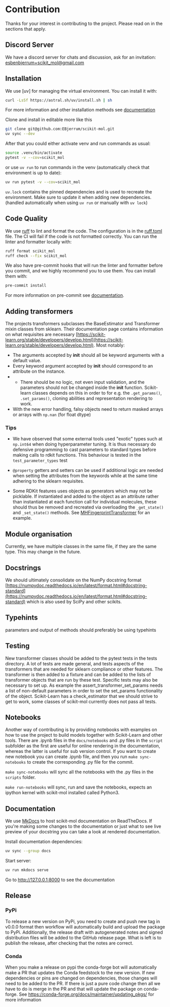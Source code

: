 # Contribution

Thanks for your interest in contributing to the project. Please read on in the sections that apply.

## Discord Server

We have a discord server for chats and discussion, ask for an invitation: esbenbjerrum+scikit_mol@gmail.com

## Installation

We use [uv] for managing the virtual environment. You can install it with:

```sh
curl -LsSf https://astral.sh/uv/install.sh | sh
```

For more information and other installation methods see [documentation](https://docs.astral.sh/uv/)

Clone and install in editable more like this

```sh
git clone git@github.com:EBjerrum/scikit-mol.git
uv sync --dev
```

After that you could either activate venv and run commands as usual:

```sh
source .venv/bin/activate
pytest -v --cov=scikit_mol
```

or use `uv run` to run commands in the venv (automatically check that environment is up to date):

```sh
uv run pytest -v --cov=scikit_mol
```

`uv.lock` contains the pinned dependencies and is used to recreate the environment. Make sure to update it when adding new dependencies. (handled automatically when using `uv run` or manually with `uv lock`)

## Code Quality

We use [ruff](https://github.com/astral-sh/ruff) to lint and format the code. The configuration is in the [ruff.toml](https://github.com/EBjerrum/scikit-mol/blob/main/ruff.toml) file. The CI will fail if the code is not formatted correctly. You can run the linter and formatter locally with:

```sh
ruff format scikit_mol
ruff check --fix scikit_mol
```

We also have pre-commit hooks that will run the linter and formatter before you commit, and we highly recommend you to use them. You can install them with:

```sh
pre-commit install
```

For more information on pre-commit see [documentation](https://pre-commit.com/).

## Adding transformers

The projects transformers subclasses the BaseEstimator and Transformer mixin classes from sklearn. Their documentation page contains information on what requisites are necessary [https://scikit-learn.org/stable/developers/develop.html](https://scikit-learn.org/stable/developers/develop.html). Most notably:

- The arguments accepted by **init** should all be keyword arguments with a default value.
- Every keyword argument accepted by **init** should correspond to an attribute on the instance.
- - There should be no logic, not even input validation, and the parameters should not be changed inside the **init** function.
    Scikit-learn classes depends on this in order to for e.g. the `.get_params()`, `.set_params()`, cloning abilities and representation rendering to work.
- With the new error handling, falsy objects need to return masked arrays or arrays with `np.nan` (for float dtype)

### Tips

- We have observed that some external tools used "exotic" types such at `np.int64` when doing hyperparameter tuning. It is thus necessary do defensive programming to cast parameters to standard types before making calls to rdkit functions. This behaviour is tested in the `test_parameter_types` test

- `@property` getters and setters can be used if additional logic are needed when setting the attributes from the keywords while at the same time adhering to the sklearn requisites.

- Some RDKit features uses objects as generators which may not be picklable. If instantiated and added to the object as an attribute rather than instantiated at each function call for individual molecules, these should thus be removed and recreated via overloading the `_get_state()` and `_set_state()` methods. 
  See [MHFingerprintTransformer](https://github.com/EBjerrum/scikit-mol/blob/main/scikit_mol/fingerprints/minhash.py#L11) for an example.

## Module organisation

Currently, we have multiple classes in the same file, if they are the same type. This may change in the future.

## Docstrings

We should ultimately consolidate on the NumPy docstring format [https://numpydoc.readthedocs.io/en/latest/format.html#docstring-standard](https://numpydoc.readthedocs.io/en/latest/format.html#docstring-standard) which is also used by SciPy and other scikits.

## Typehints

parameters and output of methods should preferably be using typehints

## Testing

New transformer classes should be added to the pytest tests in the tests directory. A lot of tests are made general, and tests aspects of the transformers that are needed for sklearn compliance or other features. The transformer is then added to a fixture and can be added to the lists of transformer objects that are run by these test. Specific tests may also be necessary to set up. As example the assert_transformer_set_params needs a list of non-default parameters in order to set the set_params functionality of the object.
Scikit-Learn has a check_estimator that we should strive to get to work, some classes of scikit-mol currently does not pass all tests.

## Notebooks

Another way of contributing is by providing notebooks with examples on how to use the project to build models together with Scikit-Learn and other tools. There are .ipynb files in the `docs/notebooks` and .py files in the `script` subfolder as the first are useful for online rendering in the documentation, whereas the latter is useful for sub version control.
If you want to create new notebook you can create .ipynb file, and then you run `make sync-notebooks` to create the corresponding .py file for the commit.

`make sync-notebooks` will sync all the notebooks with the .py files in the `scripts` folder.

`make run-notebooks` will sync, run and save the notebooks, expects an ipython kernel with scikit-mol installed called Python3.

## Documentation

We use [MkDocs](https://www.mkdocs.org/) to host scikit-mol documentation on ReadTheDocs. If you're making some changes to the documentation or just what to see live preview of your docstring you can take a look at rendered documentation.

Install documentation dependencies:

```sh
uv sync --group docs
```

Start server:

```sh
uv run mkdocs serve
```

Go to http://127.0.0.1:8000 to see the documentation

## Release

### PyPi

To release a new version on PyPi, you need to create and push new tag in v0.0.0 format then workflow will automatically build and upload the package to PyPi. Additionally, the release draft with autogenerated notes and signed distribution files will be added to the GitHub release page. What is left is to publish the release, after checking that the notes are correct.

### Conda

When you make a release on pypi the conda-forge bot will automatically make a PR that updates the Conda feedstock to the new version. If new dependencies or pins are changed on dependencies, those changes will need to be added to the PR. If there is just a pure code change then all we have to do is merge in the PR and that will update the package on conda-forge. See https://conda-forge.org/docs/maintainer/updating_pkgs/ for more information
